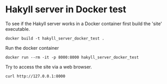 # Hakyll server in Docker test

To see if the Hakyll server works in a Docker container first build the 'site' executable.

`docker build -t hakyll_server_docker_test .`

Run the docker container

`docker run --rm -it -p 8000:8000 hakyll_server_docker_test`

Try to access the site via a web browser.

`curl http://127.0.0.1:8000`
